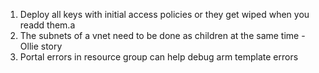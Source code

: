 1. Deploy all keys with initial access policies or they get wiped when you readd them.a
2. The subnets of a vnet need to be done as children at the same time - Ollie story
3. Portal errors in resource group can help debug arm template errors